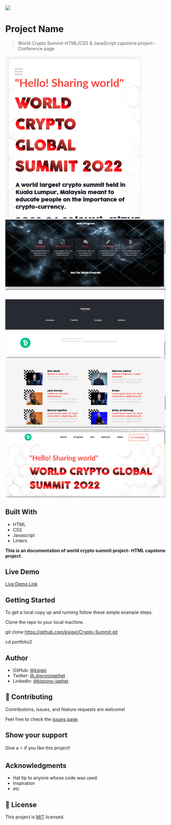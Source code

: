 ![](https://img.shields.io/badge/Microverse-blueviolet)

# Project Name

> World Crypto Summit-HTML/CSS & JavaScript capstone project - Conference page

![screenshot](./images/ss.png)
![screenshot](./images/ss1.png)
![screenshot](./images/ss2.png)
![screenshot](./images/ss3.png)
![screenshot](./images/ss4.png)


## Built With

- HTML
- CSS
- Javascript
- Linters

**This is an documentation of world crypto summit project- HTML capstone project.**

## Live Demo

[Live Demo Link](https://ksigei.github.io/Crypto-Summit/)



## Getting Started

To get a local copy up and running follow these simple example steps.

Clone the repo to your local machine.

git clone https://github.com/ksigei/Crypto-Summit.git

cd portfolio2

## Author

- GitHub: [@ksigei](https://github.com/ksigei)
- Twitter: [@_kipronojaphet](https://twitter.com/@_kipronojaphet)
- LinkedIn: [@kiprono-japhet](https://www.linkedin.com/in/kiprono-japhet-85aab1220)

## 🤝 Contributing

Contributions, issues, and feature requests are welcome!

Feel free to check the [issues page](../../issues/).

## Show your support

Give a ⭐️ if you like this project!

## Acknowledgments

- Hat tip to anyone whose code was used
- Inspiration
- etc

## 📝 License

This project is [MIT](./MIT.md) licensed.